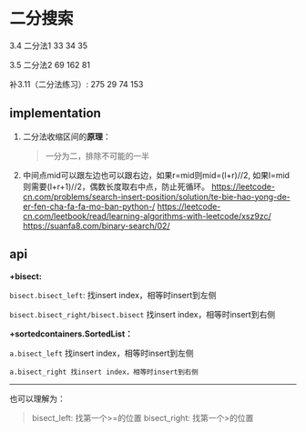 # 二分搜索

3.4 二分法1
33 34 35

3.5 二分法2
69 162 81

补3.11（二分法练习）: 275 29 74 153

## implementation

1. 二分法收缩区间的**原理**：

   > 一分为二，排除不可能的一半

2. 中间点mid可以跟左边也可以跟右边，如果r=mid则mid=(l+r)//2, 如果l=mid则需要(l+r+1)//2，偶数长度取右中点，防止死循环。
   https://leetcode-cn.com/problems/search-insert-position/solution/te-bie-hao-yong-de-er-fen-cha-fa-fa-mo-ban-python-/
   https://leetcode-cn.com/leetbook/read/learning-algorithms-with-leetcode/xsz9zc/ 
   https://suanfa8.com/binary-search/02/ 

## api  

**+bisect:**

`bisect.bisect_left`: 找insert index，相等时insert到左侧

`bisect.bisect_right/bisect.bisect` 找insert index，相等时insert到右侧

**+sortedcontainers.SortedList：**

`a.bisect_left` 找insert index，相等时insert到左侧

`a.bisect_right 找insert index，相等时insert到右侧`

---------

也可以理解为：

> bisect_left: 找第一个>=的位置
> bisect_right: 找第一个>的位置